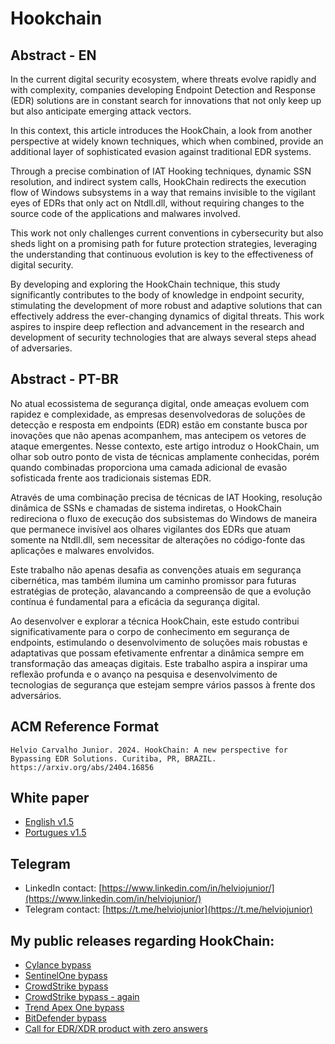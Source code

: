 # Hookchain

## Abstract - EN

In the current digital security ecosystem, where threats evolve rapidly and with complexity, companies developing Endpoint Detection and Response (EDR) solutions are in constant search for innovations that not only keep up but also anticipate emerging attack vectors.

In this context, this article introduces the HookChain, a look from another perspective at widely known techniques, which when combined, provide an additional layer of sophisticated evasion against traditional EDR systems.

Through a precise combination of IAT Hooking techniques, dynamic SSN resolution, and indirect system calls, HookChain redirects the execution flow of Windows subsystems in a way that remains invisible to the vigilant eyes of EDRs that only act on Ntdll.dll, without requiring changes to the source code of the applications and malwares involved.

This work not only challenges current conventions in cybersecurity but also sheds light on a promising path for future protection strategies, leveraging the understanding that continuous evolution is key to the effectiveness of digital security. 

By developing and exploring the HookChain  technique, this study significantly contributes to the body of knowledge in endpoint security, stimulating the development of more robust and adaptive solutions that can effectively address the ever-changing dynamics of digital threats. This work aspires to inspire deep reflection and advancement in the research and development of security technologies that are always several steps ahead of adversaries.

## Abstract - PT-BR

No atual ecossistema de segurança digital, onde ameaças evoluem com rapidez e complexidade, as empresas desenvolvedoras de soluções de detecção e resposta em endpoints (EDR) estão em constante busca por inovações que não apenas acompanhem, mas antecipem os vetores de ataque emergentes. Nesse contexto, este artigo introduz o HookChain, um olhar sob outro ponto de vista de técnicas amplamente conhecidas, porém quando combinadas proporciona uma camada adicional de evasão sofisticada frente aos tradicionais sistemas EDR. 

Através de uma combinação precisa de técnicas de IAT Hooking, resolução dinâmica de SSNs e chamadas de sistema indiretas, o HookChain redireciona o fluxo de execução dos subsistemas do Windows de maneira que permanece invisível aos olhares vigilantes dos EDRs que atuam somente na Ntdll.dll, sem necessitar de alterações no código-fonte das aplicações e malwares envolvidos. 

Este trabalho não apenas desafia as convenções atuais em segurança cibernética, mas também ilumina um caminho promissor para futuras estratégias de proteção, alavancando a compreensão de que a evolução contínua é fundamental para a eficácia da segurança digital. 

Ao desenvolver e explorar a técnica HookChain, este estudo contribui significativamente para o corpo de conhecimento em segurança de endpoints, estimulando o desenvolvimento de soluções mais robustas e adaptativas que possam efetivamente enfrentar a dinâmica sempre em transformação das ameaças digitais. Este trabalho aspira a inspirar uma reflexão profunda e o avanço na pesquisa e desenvolvimento de tecnologias de segurança que estejam sempre vários passos à frente dos adversários.

## ACM Reference Format

```
Helvio Carvalho Junior. 2024. HookChain: A new perspective for Bypassing EDR Solutions. Curitiba, PR, BRAZIL. https://arxiv.org/abs/2404.16856
```

## White paper

- [English v1.5](https://github.com/helviojunior/hookchain/blob/main/HookChain_en_v1.5.pdf)
- [Portugues v1.5](https://github.com/helviojunior/hookchain/blob/main/HookChain_pt_v1.5.pdf)

## Telegram

- LinkedIn contact: [https://www.linkedin.com/in/helviojunior/](https://www.linkedin.com/in/helviojunior/)
- Telegram contact: [https://t.me/helviojunior](https://t.me/helviojunior)

## My public releases regarding HookChain:

- [Cylance bypass](https://www.linkedin.com/posts/helviojunior_hookchain-edrbypass-lsassdump-activity-7212439618598686720-mfNm?utm_source=share&utm_medium=member_desktop)
- [SentinelOne bypass](https://www.linkedin.com/posts/helviojunior_hookchain-edrbypass-lsassdump-activity-7208853059592982530-0Ufa?utm_source=share&utm_medium=member_desktop)
- [CrowdStrike bypass](https://www.linkedin.com/posts/helviojunior_hookchain-havoc-edr-activity-7181441094356783104-nyk_?utm_source=share&utm_medium=member_desktop)
- [CrowdStrike bypass - again](https://www.linkedin.com/posts/helviojunior_hookchain-edrbypass-lsassdump-activity-7188911783510724609-iaoV?utm_source=share&utm_medium=member_desktop)
- [Trend Apex One bypass](https://www.linkedin.com/posts/helviojunior_hookchain-havoc-edr-activity-7183817134488051713-J3d-?utm_source=share&utm_medium=member_desktop)
- [BitDefender bypass](https://www.linkedin.com/posts/helviojunior_bypass-bypassedr-hookchain-activity-7179578975701123072-tISP?utm_source=share&utm_medium=member_desktop)
- [Call for EDR/XDR product with zero answers](https://www.linkedin.com/posts/helviojunior_hookchain-edrbypass-xdrbypass-activity-7188225698434596865-3Jxy?utm_source=share&utm_medium=member_desktop)
